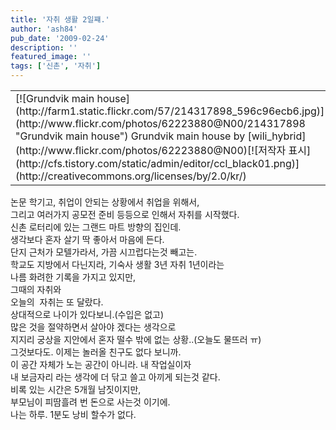 ```yaml
---
title: '자취 생활 2일쨰.'
author: 'ash84'
pub_date: '2009-02-24'
description: ''
featured_image: ''
tags: ['신촌', '자취']
---
```



<div><table class="flickrImgSearch">  
<tbody>  
<tr>  
<td>[![Grundvik main house](http://farm1.static.flickr.com/57/214317898_596c96ecb6.jpg)](http://www.flickr.com/photos/62223880@N00/214317898 "Grundvik main house")  
<span>Grundvik main house by [wili_hybrid](http://www.flickr.com/photos/62223880@N00)</span>[![저작자 표시](http://cfs.tistory.com/static/admin/editor/ccl_black01.png)](http://creativecommons.org/licenses/by/2.0/kr/)</td></tr></tbody></table></div>  
<div>논문 학기고, 취업이 안되는 상황에서 취업을 위해서, </div>  
<div>그리고 여러가지 공모전 준비 등등으로 인해서 자취를 시작했다. </div>  
<div>  
</div>  
<div>신촌 로터리에 있는 그랜드 마트 방향의 집인데. </div>  
<div>생각보다 혼자 살기 딱 좋아서 마음에 든다. </div>  
<div>  
</div>  
<div>단지 근처가 모텔가라서, 가끔 시끄럽다는것 빼고는. </div>  
<div>  
</div>  
<div>학교도 지방에서 다닌지라, 기숙사 생활 3년 자취 1년이라는</div>  
<div>나름 화려한 기록을 가지고 있지만, </div>  
<div>그때의 자취와 </div>  
<div>오늘의  자취는 또 달랐다. </div>  
<div>  
</div>  
<div>상대적으로 나이가 있다보니.(수입은 없고)</div>  
<div>많은 것을 절약하면서 살아야 겠다는 생각으로 </div>  
<div>지지리 궁상을 지안에서 혼자 떨수 밖에 없는 상황..(오늘도 물뜨러 ㅠ)</div>  
<div>  
</div>  
<div>그것보다도. 이제는 놀러올 친구도 없다 보니까. </div>  
<div>이 공간 자체가 노는 공간이 아니라. 내 작업실이자</div>  
<div>내 보금자리 라는 생각에 더 닦고 쓸고 아끼게 되는것 같다. </div>  
<div>  
</div>  
<div>비록 있는 시간은 5개월 남짓이지만, </div>  
<div>부모님이 피땀흘려 번 돈으로 사는것 이기에. </div>  
<div>나는 하루. 1분도 낭비 할수가 없다. </div>  
<div>  
</div>  
<div>  
</div>  
<div>  
</div>

